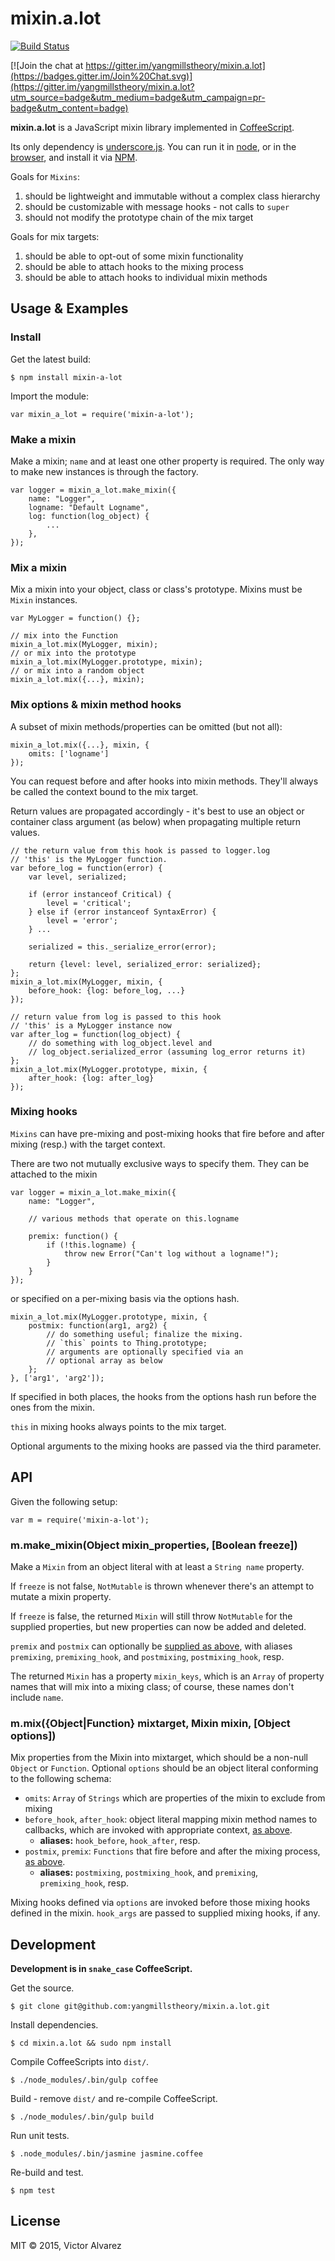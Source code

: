 # mixin.a.lot

[![Build Status](https://travis-ci.org/yangmillstheory/mixin.a.lot.svg?branch=master)](https://travis-ci.org/yangmillstheory/mixin.a.lot)

[![Join the chat at https://gitter.im/yangmillstheory/mixin.a.lot](https://badges.gitter.im/Join%20Chat.svg)](https://gitter.im/yangmillstheory/mixin.a.lot?utm_source=badge&utm_medium=badge&utm_campaign=pr-badge&utm_content=badge)


**mixin.a.lot** is a JavaScript mixin library implemented in [CoffeeScript](http://www.coffeescript.org).

Its only dependency is [underscore.js](http://underscorejs.org/). You can run it in [node](https://nodejs.org/), or in the [browser](http://browserify.org/), and install it via [NPM](https://www.npmjs.com/package/mixin-a-lot).

Goals for `Mixins`: 

1. should be lightweight and immutable without a complex class hierarchy
2. should be customizable with message hooks - not calls to `super`
3. should not modify the prototype chain of the mix target


Goals for mix targets:

1. should be able to opt-out of some mixin functionality
2. should be able to attach hooks to the mixing process
3. should be able to attach hooks to individual mixin methods

## Usage & Examples

### Install

Get the latest build:

    $ npm install mixin-a-lot
    
Import the module:

    var mixin_a_lot = require('mixin-a-lot');

### Make a mixin

Make a mixin; `name` and at least one other property is required. The only way to make new instances is through the factory.

    var logger = mixin_a_lot.make_mixin({
        name: "Logger",
        logname: "Default Logname",
        log: function(log_object) {
            ...
        },
    });

### Mix a mixin

Mix a mixin into your object, class or class's prototype. Mixins must be `Mixin` instances.

    var MyLogger = function() {};

    // mix into the Function
    mixin_a_lot.mix(MyLogger, mixin);
    // or mix into the prototype
    mixin_a_lot.mix(MyLogger.prototype, mixin);
    // or mix into a random object
    mixin_a_lot.mix({...}, mixin);

### <a name="mixin-method-hooks"></a> Mix options & mixin method hooks

A subset of mixin methods/properties can be omitted (but not all):
    
    mixin_a_lot.mix({...}, mixin, {
        omits: ['logname']
    });
    
You can request before and after hooks into mixin methods. They'll always be called the context bound to the mix target.

Return values are propagated accordingly - it's best to use an object or container class argument (as below) when propagating multiple return values.
    
    // the return value from this hook is passed to logger.log
    // 'this' is the MyLogger function. 
    var before_log = function(error) {
        var level, serialized;
    
        if (error instanceof Critical) {
            level = 'critical';
        } else if (error instanceof SyntaxError) {
            level = 'error';
        } ...
        
        serialized = this._serialize_error(error); 
        
        return {level: level, serialized_error: serialized}; 
    };
    mixin_a_lot.mix(MyLogger, mixin, {
        before_hook: {log: before_log, ...}
    });
    
    // return value from log is passed to this hook
    // 'this' is a MyLogger instance now
    var after_log = function(log_object) {
        // do something with log_object.level and 
        // log_object.serialized_error (assuming log_error returns it)
    };
    mixin_a_lot.mix(MyLogger.prototype, mixin, {
        after_hook: {log: after_log}
    });

### <a name="mixing-hooks"></a> Mixing hooks
    
`Mixins` can have pre-mixing and post-mixing hooks that fire before and after mixing (resp.) with the target context.

There are two not mutually exclusive ways to specify them. They can be attached to the mixin 

    var logger = mixin_a_lot.make_mixin({
        name: "Logger",
           
        // various methods that operate on this.logname    
        
        premix: function() {
            if (!this.logname) {
                throw new Error("Can't log without a logname!");
            }
        }
    });
   
or specified on a per-mixing basis via the options hash.  
    
    mixin_a_lot.mix(MyLogger.prototype, mixin, {
        postmix: function(arg1, arg2) {
            // do something useful; finalize the mixing.
            // `this` points to Thing.prototype;
            // arguments are optionally specified via an 
            // optional array as below
        };
    }, ['arg1', 'arg2']);
    
If specified in both places, the hooks from the options hash run before the ones from the mixin. 

`this` in mixing hooks always points to the mix target.

Optional arguments to the mixing hooks are passed via the third parameter.  

## API

Given the following setup:

    var m = require('mixin-a-lot');
    

### m.make_mixin(Object mixin_properties, [Boolean freeze])

Make a `Mixin` from an object literal with at least a `String name` property. 

If `freeze` is not false, `NotMutable` is thrown whenever there's an attempt to mutate a mixin property.

If `freeze` is false, the returned `Mixin` will still throw `NotMutable` for the supplied properties, but new properties can now be added and deleted.

`premix` and `postmix` can optionally be [supplied as above](#mixing-hooks), with aliases `premixing`, `premixing_hook`, and `postmixing`, `postmixing_hook`, resp.

The returned `Mixin` has a property `mixin_keys`, which is an `Array` of property names that will mix into a mixing class; of course, these names don't include `name`.

### <a name="mix"></a> m.mix({Object|Function} mixtarget, Mixin mixin, [Object options])

Mix properties from the Mixin into mixtarget, which should be a non-null `Object` or `Function`. Optional `options` should be an object literal conforming to the following schema:
 
* `omits`: `Array` of `Strings` which are properties of the mixin to exclude from mixing
* `before_hook`, `after_hook`: object literal mapping mixin method names to callbacks, which are invoked with appropriate context, [as above](#mixin-method-hooks).
    * **aliases:** `hook_before`, `hook_after`, resp. 
* `postmix`, `premix`: `Functions` that fire before and after the mixing process, [as above](#mixing-hooks).
    * **aliases:** `postmixing`, `postmixing_hook`, and `premixing`, `premixing_hook`, resp.

Mixing hooks defined via `options` are invoked before those mixing hooks defined in the mixin. `hook_args` are passed to supplied mixing hooks, if any.

## Development

**Development is in `snake_case` CoffeeScript.**

Get the source.

    $ git clone git@github.com:yangmillstheory/mixin.a.lot.git

Install dependencies.
    
    $ cd mixin.a.lot && sudo npm install
    
Compile CoffeeScripts into `dist/`.

    $ ./node_modules/.bin/gulp coffee

Build - remove `dist/` and re-compile CoffeeScript.

    $ ./node_modules/.bin/gulp build
   
Run unit tests.

    $ .node_modules/.bin/jasmine jasmine.coffee

Re-build and test.

    $ npm test 
   
## License

MIT © 2015, Victor Alvarez
